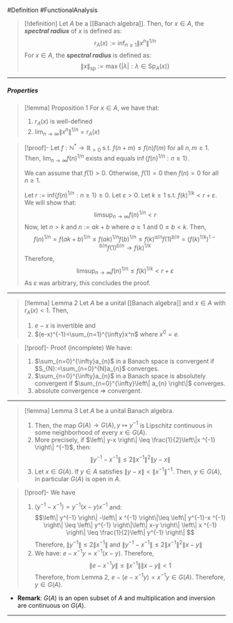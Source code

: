 #Definition #FunctionalAnalysis 
> [!definition]
> Let $A$ be a [[Banach algebra]]. Then, for $x\in A$, the ***spectral radius*** of $x$ is defined as: $$r_{A}(x):=\inf_{n\geq 1}\left\| x^n \right\|^{1/n} $$
> For $x\in A$, the ***spectral radius*** is defined as:$$\|x\|_{\text{sp}}:=\max\{ \left| \lambda \right| :\lambda\in \text{Sp}_{A}(x) \}$$
---
##### Properties
> [!lemma] Proposition 1 
> For $x\in A$, we have that:
> 1. $r_{A}(x)$ is well-defined
> 2. $\lim_{ n \to \infty }\left\| x^n \right\|^{1/n}=r_{A}(x)$

> [!proof]-
> Let $f:\mathbb{N}^{*}\to \mathbb{R}_{>0}$ s.t. $f(n+m)\leq f(n)f(m)$ for all $n,m\geq 1$. Then, $\lim_{ n \to \infty }f(n)^{1/n}$ exists and equals $\inf\{ f(n)^{1/n}:n\geq 1 \}$.
> 
> We can assume that $f(1)>0$. Otherwise, $f(1)=0$ then $f(n)=0$ for all $n\geq 1$. 
> 
> Let $r:=\text{inf}\{ f(n)^{1/n} :n\geq 1\}\geq 0$. Let $\varepsilon>0$. Let $k\geq 1$ s.t. $f(k)^{1/k}<r+\varepsilon$. We will show that: $$\limsup_{ n \to \infty } f(n)^{1/n}<r$$Now, let $n>k$ and $n:=ak+b$ where $a\geq 1$ and $0\leq b<k$. Then, $$f(n)^{1/n}=f(ak+{b})^{1/n}\leq f(ak)^{1/n}f(b)^{1/n}\leq f(k)^{a/n}f(1)^{b/n}=(f(k)^{1/k})^{1-b/n}f(1)^{b/n}\to f(k)^{1/k}$$Therefore, $$\limsup_{ n \to \infty } f(n)^{1/n}\leq f(k)^{1/k}<r+\varepsilon$$As $\varepsilon$ was arbitrary, this concludes the proof.
---
> [!lemma] Lemma 2
> Let $A$ be a unital [[Banach algebra]] and $x\in A$ with $r_{A}(x)<1$. Then, 
> 1. $e-x$ is invertible and
> 2. $(e-x)^{-1}=\sum_{n=1}^{\infty}x^n$ where $x^0=e$.

> [!proof]- Proof (incomplete)
> We have:
> 1. $\sum_{n=0}^{\infty}a_{n}$ in a Banach space is convergent if $S_{N}:=\sum_{n=0}^{N}a_{n}$ converges.
> 2. $\sum_{n=0}^{\infty}a_{n}$ in a Banach space is absolutely convergent if $\sum_{n=0}^{\infty}\left\| a_{n} \right\|$ converges.
> 3. absolute convergence => convergent.
---
> [!lemma] Lemma 3
> Let $A$ be a unital Banach algebra. 
> 1. Then, the map $G(A)\to G(A), y\mapsto y^{-1}$ is Lipschitz continuous in some neighborhood of every $x\in G(A)$.
> 2. More precisely, if $\left\| y-x \right\| \leq \frac{1}{2}\left\|x ^{-1} \right\| ^{-1}$, then: $$\left\| y^{-1}-x ^{-1} \right\| \leq 2\left\|  x ^{-1} \right\|^2 \left\| y-x \right\| $$
> 3. Let $x\in G(A)$. If $y\in A$ satisfies $\left\| y-x \right\|<\left\| x ^{-1} \right\|^{-1}$. Then, $y\in G(A)$, in particular $G(A)$ is open in $A$.

> [!proof]-
> We have
> 1. $(y^{-1}-x ^{-1})=y^{-1}(x-y) x ^{-1}$ and: $$\left\| y^{-1} \right\| -\left\| x ^{-1} \right\|\leq \left\| y^{-1}-x ^{-1} \right\| \leq \left\| y^{-1} \right\|\left\| x-y \right\| \left\| x ^{-1} \right\| \leq \frac{1}{2}\left\| y^{-1} \right\|  $$Therefore, $\left\| y^{-1} \right\|\leq 2\left\| x ^{-1} \right\|$ and $\left\| y^{-1}-x ^{-1} \right\|\leq 2\left\| x ^{-1} \right\|^2\left\| x-y \right\|$
> 2. We have: $e-x ^{-1}y=x ^{-1}(x-y)$. Therefore, $$\left\| e-x^{-1}y \right\| \leq \left\| x^{-1} \right\| \left\| x-y \right\| <1$$Therefore, from Lemma 2, $e-(e-x^{-1}y)=x^{-1}y\in G(A)$. Therefore, $y\in G(A)$. 
- **Remark**: $G(A)$ is an open subset of $A$ and multiplication and inversion are continuous on $G(A)$.
---
